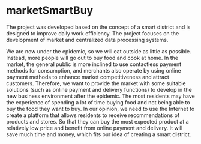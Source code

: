 # marketSmartBuy
The project was developed based on the concept of a smart district and is designed to improve daily work efficiency. The project focuses on the development of market and centralized data processing systems. 

We are now under the epidemic, so we will eat outside as little as possible. Instead, more people will go out to buy food and cook at home. In the market, the general public is more inclined to use contactless payment methods for consumption, and merchants also operate by using online payment methods to enhance market competitiveness and attract customers. Therefore, we want to provide the market with some suitable solutions (such as online payment and delivery functions) to develop in the new business environment after the epidemic.
The most residents may have the experience of spending a lot of time buying food and not being able to buy the food they want to buy. In our opinion, we need to use the Internet to create a platform that allows residents to receive recommendations of products and stores. So that they can buy the most expected product at a relatively low price and benefit from online payment and delivery. It will save much time and money, which fits our idea of creating a smart district.
